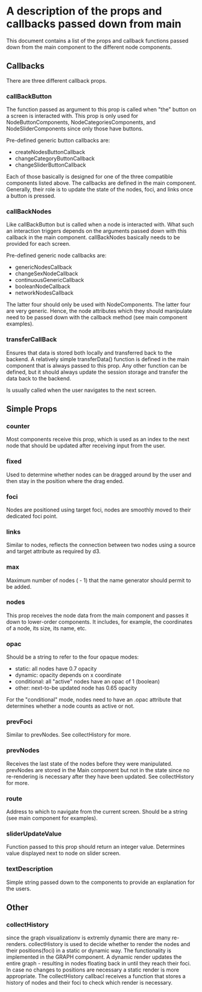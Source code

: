 # A description of the props and callbacks passed down from main

This document contains a list of the props and callback functions passed down from
the main component to the different node components.

## Callbacks
There are three different callback props.

### callBackButton
The function passed as argument to this prop is called when "the" button on
a screen is interacted with. This prop is only used for NodeButtonComponents,
NodeCategoriesComponents, and NodeSliderComponents since only those have buttons.

Pre-defined generic button callbacks are:
- createNodesButtonCallback
- changeCategoryButtonCallback
- changeSliderButtonCallback

Each of those basically is designed for one of the three compatible components listed above. The callbacks are defined in the main component. Generally, their
role is to update the state of the nodes, foci, and links once a button is pressed.

### callBackNodes
Like callBackButton but is called when a node is interacted with. What such an
interaction triggers depends on the arguments passed down with this callback in the
main component. callBackNodes basically needs to be provided for each screen.

Pre-defined generic node callbacks are:
- genericNodesCallback
- changeSexNodeCallback
- continuousGenericCallback
- booleanNodeCallback
- networkNodesCallback

The latter four should only be used with NodeComponents. The latter four are
very generic. Hence, the node attributes which they should manipulate need to be
passed down with the callback method (see main component examples).

### transferCallBack
Ensures that data is stored both locally and transferred back to the backend.
A relatively simple transferData() function is defined in the main component that
is always passed to this prop. Any other function can be defined, but it should
always update the session storage and transfer the data back to the backend.

Is usually called when the user navigates to the next screen.

## Simple Props

### counter
Most components receive this prop, which is used as an index to the next node that
should be updated after receiving input from the user.

### fixed
Used to determine whether nodes can be dragged around by the user and then stay
in the position where the drag ended.

### foci
Nodes are positioned using target foci, nodes are smoothly moved to their dedicated foci point.

### links
Similar to nodes, reflects the connection between two nodes using a source and target attribute as required by d3.

### max
Maximum number of nodes ( - 1) that the name generator should permit to be added.

### nodes
This prop receives the node data from the main component and passes it down to lower-order components. It includes, for example, the coordinates of a node, its size, its name, etc.

### opac
Should be a string to refer to the four opaque modes:

- static: all nodes have 0.7 opacity
- dynamic: opacity depends on x coordinate
- conditional: all "active" nodes have an opac of 1 (boolean)
- other: next-to-be updated node has 0.65 opacity

For the "conditional" mode, nodes need to have an .opac attribute that determines
whether a node counts as active or not.

### prevFoci
Similar to prevNodes. See collectHistory for more.

### prevNodes
Receives the last state of the nodes before they were manipulated. prevNodes are stored in the Main component but not in the state since no re-rendering is necessary after they have been updated. See collectHistory for more.

### route
Address to which to navigate from the current screen. Should be a string (see main component for examples).

### sliderUpdateValue
Function passed to this prop should return an integer value. Determines value displayed next to node on slider screen.

### textDescription
Simple string passed down to the components to provide an explanation for the users.

## Other

### collectHistory
since the graph visualizationv is extremly dynamic there are many re-renders. collectHistory is used to decide whether to render the nodes and their positions(foci) in a static or dynamic way. The functionality is implemented in the GRAPH component. A dynamic render updates the entire graph - resulting in nodes floating back in until they reach their foci. In case no changes to positions are necessary a static render is more appropriate. The collectHistory callbacl receives a function that stores a history of nodes and their foci to check which render is necessary.
